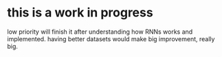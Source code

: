 # this is a work in progress
low priority
will finish it after understanding how RNNs works and implemented.
having better datasets would make big improvement, really big.